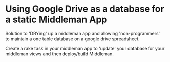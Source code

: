 Using Google Drive as a database for a static Middleman App
============================================================

Solution to 'DRYing' up a middleman app and allowing 'non-programmers' to maintain a one table database on a google drive spreadsheet.

Create a rake task in your middleman app to 'update' your database for your middleman views and then deploy/build Middleman.
